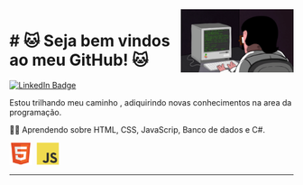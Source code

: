 
<img src= "gif.gif" width= "200px" align= "right">
<h1># 🐱 Seja bem vindos ao meu GitHub! 🐱</h1>


<div id="badges">
  <a href = "https://www.linkedin.com/in/joan-lenon-barbosa-532058185/">
    <img src="https://img.shields.io/badge/LinkedIn-blue?style=for-the-badge&logo=linkedin&logoColor=white" target="_blank" rel="external" alt="LinkedIn Badge"/>
  </a>
 
</div>

Estou trilhando meu caminho , adiquirindo novas conhecimentos na area da programação.

 👩‍💻 Aprendendo sobre HTML, CSS, JavaScrip, Banco de dados e C#.



<div>
  <img src="https://github.com/devicons/devicon/blob/master/icons/html5/html5-original.svg" title="HTML5" alt="HTML" width="40" height="40"/>&nbsp;
  <img src="https://github.com/devicons/devicon/blob/master/icons/javascript/javascript-original.svg" title="JavaScript" alt="JavaScript" width="40" height="40"/>&nbsp;
</div>

---


